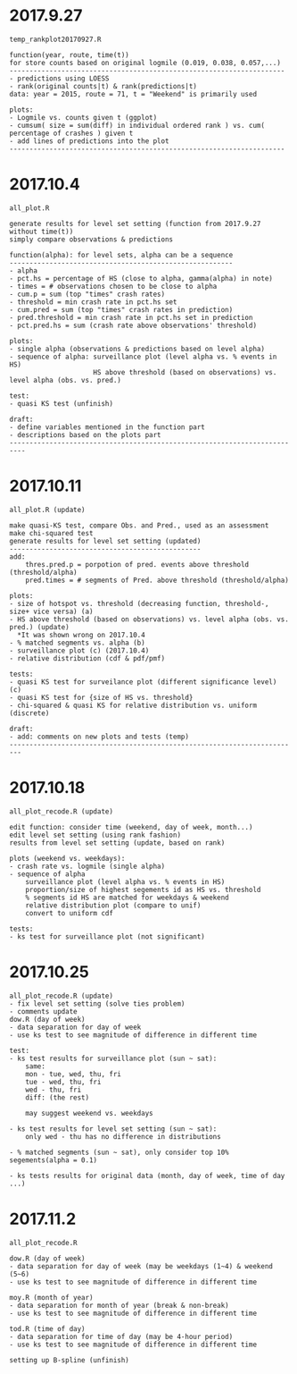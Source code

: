 # 2017.9.27
    temp_rankplot20170927.R
    
    function(year, route, time(t)) 
    for store counts based on original logmile (0.019, 0.038, 0.057,...)
    ---------------------------------------------------------------------
    - predictions using LOESS
    - rank(original counts|t) & rank(predictions|t)
    data: year = 2015, route = 71, t = "Weekend" is primarily used
    
    plots:
    - Logmile vs. counts given t (ggplot)
    - cumsum( size = sum(diff) in individual ordered rank ) vs. cum( percentage of crashes ) given t
    - add lines of predictions into the plot
    ---------------------------------------------------------------------


# 2017.10.4
    all_plot.R
    
    generate results for level set setting (function from 2017.9.27 without time(t))
    simply compare observations & predictions
    
    function(alpha): for level sets, alpha can be a sequence
    --------------------------------------------------------
    - alpha
    - pct.hs = percentage of HS (close to alpha, gamma(alpha) in note)
    - times = # observations chosen to be close to alpha
    - cum.p = sum (top "times" crash rates)
    - threshold = min crash rate in pct.hs set
    - cum.pred = sum (top "times" crash rates in prediction)
    - pred.threshold = min crash rate in pct.hs set in prediction
    - pct.pred.hs = sum (crash rate above observations' threshold)
    
    plots:
    - single alpha (observations & predictions based on level alpha)
    - sequence of alpha: surveillance plot (level alpha vs. % events in HS)
                         HS above threshold (based on observations) vs. level alpha (obs. vs. pred.)
    
    test:
    - quasi KS test (unfinish)
    
    draft:
    - define variables mentioned in the function part
    - descriptions based on the plots part
    --------------------------------------------------------------------------
    
  
# 2017.10.11
    all_plot.R (update)
    
    make quasi-KS test, compare Obs. and Pred., used as an assessment
    make chi-squared test
    generate results for level set setting (updated)
    ------------------------------------------------
    add:
        thres.pred.p = porpotion of pred. events above threshold (threshold/alpha)
        pred.times = # segments of Pred. above threshold (threshold/alpha)
    
    plots:
    - size of hotspot vs. threshold (decreasing function, threshold-, size+ vice versa) (a)
    - HS above threshold (based on observations) vs. level alpha (obs. vs. pred.) (update)
      *It was shown wrong on 2017.10.4
    - % matched segments vs. alpha (b)
    - surveillance plot (c) (2017.10.4)
    - relative distribution (cdf & pdf/pmf)
    
    tests:
    - quasi KS test for surveilance plot (different significance level) (c)
    - quasi KS test for {size of HS vs. threshold}
    - chi-squared & quasi KS for relative distribution vs. uniform (discrete)
    
    draft:
    - add: comments on new plots and tests (temp)
    -------------------------------------------------------------------------
    
    
# 2017.10.18
    all_plot_recode.R (update)
    
    edit function: consider time (weekend, day of week, month...)
    edit level set setting (using rank fashion)
    results from level set setting (update, based on rank)
    
    plots (weekend vs. weekdays):
    - crash rate vs. logmile (single alpha)
    - sequence of alpha
        surveillance plot (level alpha vs. % events in HS)
        proportion/size of highest segements id as HS vs. threshold
        % segments id HS are matched for weekdays & weekend
        relative distribution plot (compare to unif)
        convert to uniform cdf
 
    tests:  
    - ks test for surveillance plot (not significant)


# 2017.10.25
    all_plot_recode.R (update)
    - fix level set setting (solve ties problem)
    - comments update
    dow.R (day of week)
    - data separation for day of week
    - use ks test to see magnitude of difference in different time
    
    test:
    - ks test results for surveillance plot (sun ~ sat):
        same:
        mon - tue, wed, thu, fri
        tue - wed, thu, fri
        wed - thu, fri
        diff: (the rest)
        
        may suggest weekend vs. weekdays
        
    - ks test results for level set setting (sun ~ sat):
        only wed - thu has no difference in distributions
    
    - % matched segments (sun ~ sat), only consider top 10% segements(alpha = 0.1)
    
    - ks tests results for original data (month, day of week, time of day ...)


# 2017.11.2
    all_plot_recode.R
    
    dow.R (day of week)
    - data separation for day of week (may be weekdays (1~4) & weekend (5~6)
    - use ks test to see magnitude of difference in different time
    
    moy.R (month of year)
    - data separation for month of year (break & non-break)
    - use ks test to see magnitude of difference in different time
    
    tod.R (time of day)
    - data separation for time of day (may be 4-hour period)
    - use ks test to see magnitude of difference in different time

    setting up B-spline (unfinish)
